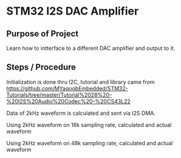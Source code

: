 # STM32 I2S DAC Amplifier

## Purpose of Project

Learn how to intterface to a different DAC amplifier and output to it.

## Steps / Procedure

Initialization is done thru I2C, tutorial and library came from https://github.com/MYaqoobEmbedded/STM32-Tutorials/tree/master/Tutorial%2028%20-%20I2S%20Audio%20Codec%20-%20CS43L22

Data of 2kHz waveform is calculated and sent via I2S DMA.

Using 2kHz waveform on 16k sampling rate, calculated and actual waveform

Using 2kHz waveform on 48k sampling rate, calculated and actual waveform
